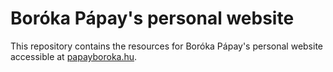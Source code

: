 # Boróka Pápay's personal website
This repository contains the resources for Boróka Pápay's personal website accessible at [papayboroka.hu](http://papayboroka.hu/).